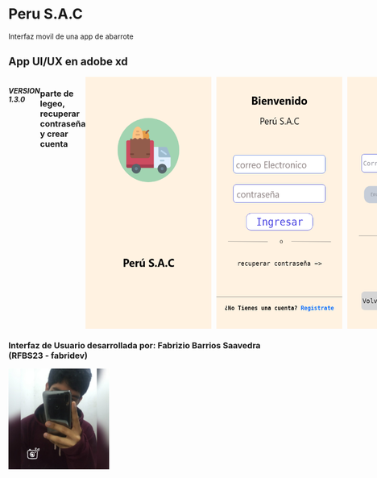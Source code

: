 # Peru S.A.C

Interfaz movil de una app de abarrote

## App UI/UX en adobe xd

<div style="display: flex;">
  <h5>VERSION 1.3.0</h5>
  <h3>parte de legeo, recuperar contraseña y crear cuenta</h3>
  <br>
  <img src="readme/inicio.png" alt="version 1.3" style="margin-right: 10px; width: 250px; height: 500px;">
  <img src="readme/login.png" alt="version 1.3" style="margin-right: 10px; width: 250px; height: 500px;">
  <img src="readme/recupPass.png" alt="version 1.3" style="margin-right: 10px; width: 250px; height: 500px;">
  <br>
  <img src="readme/registro.png" alt="version 1.3" style="margin-right: 10px; width: 250px; height: 500px;">

  <h3>parte crear cuenta y efecto loading</h3>
  <br>
  <img src="readme/cargando info.png" alt="version 1.1" style="margin-right: 10px; width: 250px; height: 500px;">
  <img src="readme/cargando info2.png" alt="version 1.1" style="margin-right: 10px; width: 250px; height: 500px;">¿
  <img src="readme/cargando info3.png" alt="version 1" style="margin-right: 10px; width: 250px; height: 500px;">
  <img src="readme/bienvenida.png" alt="version 1" style="margin-right: 10px; width: 250px; height: 500px;">

  <h3>parte de contenido de productos y vista</h3>
  <br>
  <img src="readme/contenido.png" alt="version 1" style="margin-right: 10px; width: 250px; height: 500px;">
  <img src="readme/vistaProducto.png" alt="version 1" style="margin-right: 10px; width: 250px; height: 500px;">
  <img src="readme/vistaProducto – 1.png" alt="version 1" style="margin-right: 10px; width: 250px; height: 500px;">
  <img src="readme/vistaProducto – 2.png" alt="version 1" style="margin-right: 10px; width: 250px; height: 500px;">
  <img src="readme/vistaProducto – 3.png" alt="version 1" style="margin-right: 10px; width: 250px; height: 500px;">
  <img src="readme/vistaProducto – 4.png" alt="version 1" style="margin-right: 10px; width: 250px; height: 500px;">
  <img src="readme/vistaProducto – 5.png" alt="version 1" style="margin-right: 10px; width: 250px; height: 500px;">

  <h3>parte de carrito de compras y pagos</h3>
  <br>
  <img src="readme/carrito.png" alt="version 1" style="margin-right: 10px; width: 250px; height: 500px;">
  <img src="readme/carro pago.png" alt="version 1" style="margin-right: 10px; width: 250px; height: 500px;">
  <img src="readme/direccion.png" alt="version 1" style="margin-right: 10px; width: 250px; height: 500px;">
  <img src="readme/ubicacion.png" alt="version 1" style="margin-right: 10px; width: 250px; height: 500px;">
  <img src="readme/cargdirecion.png" alt="version 1" style="margin-right: 10px; width: 250px; height: 500px;">
  <img src="readme/entrega.png" alt="version 1" style="margin-right: 10px; width: 250px; height: 500px;">
  <img src="readme/pago.png" alt="version 1" style="margin-right: 10px; width: 250px; height: 500px;">
  <img src="readme/pagorealizado.png" alt="version 1" style="margin-right: 10px; width: 250px; height: 500px;">

</div>
<h3><b>Interfaz de Usuario desarrollada por:</b> Fabrizio Barrios Saavedra (RFBS23 - fabridev)</h3>
<img src="readme/foter.jpg" width="200" alt="avatar">
